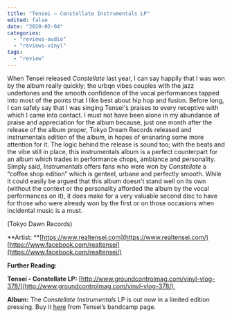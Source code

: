 ```yaml
---
title: "Tensei – Constellate Instrumentals LP"
edited: false
date: "2020-02-04"
categories:
  - "reviews-audio"
  - "reviews-vinyl"
tags:
  - "review"
---
```


When Tensei released _Constellate_ last year, I can say happily that I was won by the album really quickly; the urbqn vibes couples with the jazz undertones and the smooth confidence of the vocal performances tapped into most of the points that I like best about hip hop and fusion. Before long, I can safely say that I was singing Tensei's praises to every receptive with which I came into contact. I must not have been alone in my abundance of praise and appreciation for the album because, just one month after the release of the album proper, Tokyo Dream Records released and instrumentals edition of the album, in hopes of ensnaring some more attention for it. The logic behind the release is sound too; with the beats and the vibe still in place, this instrumentals album is a perfect counterpart for an album which trades in performance chops, ambiance and personality. Simply said, _Instrumentals_ offers fans who were won by _Constellate_ a “coffee shop edition” which is genteel, urbane and perfectly smooth. While it could easily be argued that this album doesn't stand well on its own (without the context or the personality afforded the album by the vocal performances on it), it does make for a very valuable second disc to have for those who were already won by the first or on those occasions when incidental music is a must.

(Tokyo Dawn Records)

**Artist:
**[https://www.realtensei.com](https://www.realtensei.com/)
[https://www.facebook.com/realtensei](https://www.facebook.com/realtensei/)

**Further Reading:**

**Tensei - Constellate LP:** [http://www.groundcontrolmag.com/vinyl-vlog-378/](http://www.groundcontrolmag.com/vinyl-vlog-378/) 

**Album:**
The _Constellate Instrumentals_ LP is out now in a limited edition pressing. Buy it [here](https://tensei.bandcamp.com/album/constellate) from Tensei’s bandcamp page.
